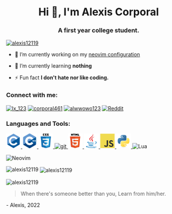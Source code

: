<h1 align="center">Hi 👋, I'm Alexis Corporal</h1>
<h3 align="center">A first year college student.</h3>

<p align="left"> <a href="https://github.com/ryo-ma/github-profile-trophy"><img src="https://github-profile-trophy.vercel.app/?username=alexis12119&theme=nord" alt="alexis12119" /></a> </p>

- 🔭 I’m currently working on my [neovim configuration](https://github.com/Alexis12119/nvim-config)

- 🌱 I’m currently learning **nothing**

- ⚡ Fun fact **I don't hate nor like coding.**

<h3 align="left">Connect with me:</h3>
<p align="left">
<a href="https://www.codechef.com/users/lx_123" target="blank"><img align="center" src="https://img.icons8.com/fluency/48/null/codechef.png" alt="lx_123" height="30" width="40" /></a>
<a href="https://www.hackerrank.com/corporal461" target="blank"><img align="center" src="https://raw.githubusercontent.com/rahuldkjain/github-profile-readme-generator/master/src/images/icons/Social/hackerrank.svg" alt="corporal461" height="30" width="40" /></a>
<a href="https://codeforces.com/profile/alwwowo123" target="blank"><img align="center" src="https://raw.githubusercontent.com/rahuldkjain/github-profile-readme-generator/master/src/images/icons/Social/codeforces.svg" alt="alwwowo123" height="30" width="40" /></a>
<a href="https://www.reddit.com/user/Blan_11" target="blank"><img align="center" src="https://user-images.githubusercontent.com/74944536/206942535-2aa945d8-2f0d-4bb4-a296-f554b032390c.png" alt="Reddit" height="40" width="40" /></a>

</p>

<h3 align="left">Languages and Tools:</h3>
<p align="left"> <a href="https://www.cprogramming.com/" target="_blank" rel="noreferrer"> <img src="https://raw.githubusercontent.com/devicons/devicon/master/icons/c/c-original.svg" alt="c" width="40" height="40"/> </a> <a href="https://www.w3schools.com/cpp/" target="_blank" rel="noreferrer"> <img src="https://raw.githubusercontent.com/devicons/devicon/master/icons/cplusplus/cplusplus-original.svg" alt="cplusplus" width="40" height="40"/> </a> <a href="https://www.w3schools.com/css/" target="_blank" rel="noreferrer"> <img src="https://raw.githubusercontent.com/devicons/devicon/master/icons/css3/css3-original-wordmark.svg" alt="css3" width="40" height="40"/> </a> <a href="https://git-scm.com/" target="_blank" rel="noreferrer"> <img src="https://www.vectorlogo.zone/logos/git-scm/git-scm-icon.svg" alt="git" width="40" height="40"/> </a> <a href="https://www.w3.org/html/" target="_blank" rel="noreferrer"> <img src="https://raw.githubusercontent.com/devicons/devicon/master/icons/html5/html5-original-wordmark.svg" alt="html5" width="40" height="40"/> </a> <a href="https://www.java.com" target="_blank" rel="noreferrer"> <img src="https://raw.githubusercontent.com/devicons/devicon/master/icons/java/java-original.svg" alt="java" width="40" height="40"/> </a> <a href="https://developer.mozilla.org/en-US/docs/Web/JavaScript" target="_blank" rel="noreferrer"> <img src="https://raw.githubusercontent.com/devicons/devicon/master/icons/javascript/javascript-original.svg" alt="javascript" width="40" height="40"/> </a> <a href="https://www.python.org" target="_blank" rel="noreferrer"> <img src="https://raw.githubusercontent.com/devicons/devicon/master/icons/python/python-original.svg" alt="python" width="40" height="40"/> </a> 
 <img src="https://user-images.githubusercontent.com/74944536/206944711-fba1db9e-344f-404d-a94a-942040b151e9.svg" alt="Lua" width="40" height="40"/> </a>
 
<img align="center" src="https://user-images.githubusercontent.com/74944536/206943393-c0f5180a-f341-45da-8f89-f3dd5b796f63.svg" alt="Neovim" height="80" width="80" /></a>


<p><img align="left" src="https://github-readme-stats.vercel.app/api/top-langs/?username=Alexis12119&layout=compact&show_icons=true&theme=dark" alt="alexis12119" /></p>

<p>&nbsp;<img align="center" src="https://github-readme-stats.vercel.app/api?username=Alexis12119&show_icons=true&theme=dark" alt="alexis12119" /></p>

<p><img align="center" src="https://github-readme-streak-stats.herokuapp.com/?user=alexis12119&theme=dark" alt="alexis12119" /></p>

> When there's someone better than you, Learn from him/her.

\- Alexis, 2022
